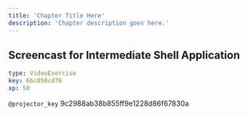 ```yaml
---
title: 'Chapter Title Here'
description: 'Chapter description goes here.'
---
```


## Screencast for Intermediate Shell Application

```yaml
type: VideoExercise
key: 6bc050cd76
xp: 50
```

`@projector_key`
9c2988ab38b855ff9e1228d86f67830a
